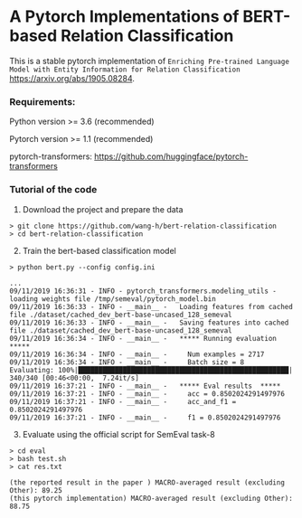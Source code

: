 # A Pytorch Implementations of BERT-based Relation Classification

This is a stable pytorch implementation of ``Enriching Pre-trained Language Model with Entity Information for Relation Classification`` https://arxiv.org/abs/1905.08284.
### Requirements:
 
Python version >= 3.6 (recommended)

Pytorch version >= 1.1 (recommended)

pytorch-transformers: https://github.com/huggingface/pytorch-transformers


### Tutorial of the code

1. Download the project and prepare the data

```
> git clone https://github.com/wang-h/bert-relation-classification
> cd bert-relation-classification 
```

2. Train the bert-based classification model

```
> python bert.py --config config.ini
```

```
...
09/11/2019 16:36:31 - INFO - pytorch_transformers.modeling_utils -   loading weights file /tmp/semeval/pytorch_model.bin
09/11/2019 16:36:33 - INFO - __main__ -   Loading features from cached file ./dataset/cached_dev_bert-base-uncased_128_semeval
09/11/2019 16:36:33 - INFO - __main__ -   Saving features into cached file ./dataset/cached_dev_bert-base-uncased_128_semeval
09/11/2019 16:36:34 - INFO - __main__ -   ***** Running evaluation  *****
09/11/2019 16:36:34 - INFO - __main__ -     Num examples = 2717
09/11/2019 16:36:34 - INFO - __main__ -     Batch size = 8
Evaluating: 100%|████████████████████████████████████████████████████| 340/340 [00:46<00:00,  7.24it/s]
09/11/2019 16:37:21 - INFO - __main__ -   ***** Eval results  *****
09/11/2019 16:37:21 - INFO - __main__ -     acc = 0.8502024291497976
09/11/2019 16:37:21 - INFO - __main__ -     acc_and_f1 = 0.8502024291497976
09/11/2019 16:37:21 - INFO - __main__ -     f1 = 0.8502024291497976
```

3. Evaluate using the official script for SemEval task-8

```
> cd eval
> bash test.sh
> cat res.txt
```

```
(the reported result in the paper ) MACRO-averaged result (excluding Other): 89.25
(this pytorch implementation) MACRO-averaged result (excluding Other): 88.75
```


